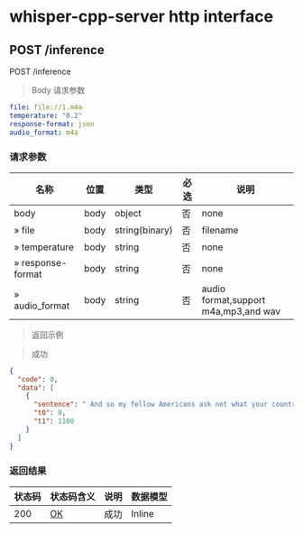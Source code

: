 # whisper-cpp-server http interface

## POST /inference

POST /inference

> Body 请求参数

```yaml
file: file://1.m4a
temperature: "0.2"
response-format: json
audio_format: m4a

```

### 请求参数

| 名称                | 位置   | 类型             | 必选 | 说明                                   |
|-------------------|------|----------------|----|--------------------------------------|
| body              | body | object         | 否  | none                                 |
| » file            | body | string(binary) | 否  | filename                             |
| » temperature     | body | string         | 否  | none                                 |
| » response-format | body | string         | 否  | none                                 |
| » audio_format    | body | string         | 否  | audio format,support m4a,mp3,and wav |

> 返回示例

> 成功

```json
{
  "code": 0,
  "data": [
    {
      "sentence": " And so my fellow Americans ask not what your country can do for you, ask what you can do for your country.",
      "t0": 0,
      "t1": 1100
    }
  ]
}
```

### 返回结果

| 状态码 | 状态码含义                                                   | 说明 | 数据模型   |
|-----|---------------------------------------------------------|----|--------|
| 200 | [OK](https://tools.ietf.org/html/rfc7231#section-6.3.1) | 成功 | Inline |

